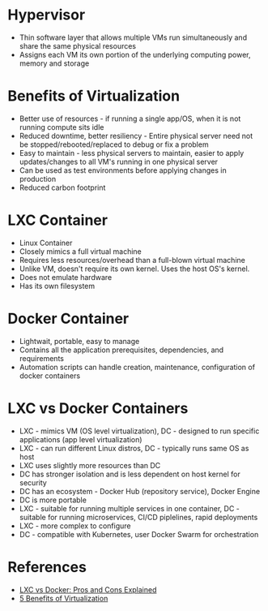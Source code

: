 # Hypervisor
* Thin software layer that allows multiple VMs run simultaneously and share the same physical resources
* Assigns each VM its own portion of the underlying computing power, memory and storage

# Benefits of Virtualization
* Better use of resources - if running a single app/OS, when it is not running compute sits idle
* Reduced downtime, better resiliency - Entire physical server need not be stopped/rebooted/replaced to debug or fix a problem
* Easy to maintain - less physical servers to maintain, easier to apply updates/changes to all VM's running in one physical server
* Can be used as test environments before applying changes in production
* Reduced carbon footprint

# LXC Container
* Linux Container
* Closely mimics a full virtual machine
* Requires less resources/overhead than a full-blown virtual machine
* Unlike VM, doesn't require its own kernel. Uses the host OS's kernel.
* Does not emulate hardware
* Has its own filesystem


# Docker Container
* Lightwait, portable, easy to manage
* Contains all the application prerequisites, dependencies, and requirements
* Automation scripts can handle creation, maintenance, configuration of docker containers


# LXC vs Docker Containers
* LXC - mimics VM (OS level virtualization), DC - designed to run specific applications (app level virtualization)
* LXC - can run different Linux distros, DC - typically runs same OS as host
* LXC uses slightly more resources than DC
* DC has stronger isolation and is less dependent on host kernel for security
* DC has an ecosystem - Docker Hub (repository service), Docker Engine
* DC is more portable
* LXC - suitable for running multiple services in one container, DC - suitable for running microservices, CI/CD piplelines, rapid deployments
* LXC - more complex to configure
* DC - compatible with Kubernetes, user Docker Swarm for orchestration


# References
* [LXC vs Docker: Pros and Cons Explained](https://www.virtualizationhowto.com/2024/01/lxc-vs-docker-pros-and-cons-explained/)
* [5 Benefits of Virtualization](https://www.ibm.com/think/insights/virtualization-benefits)
